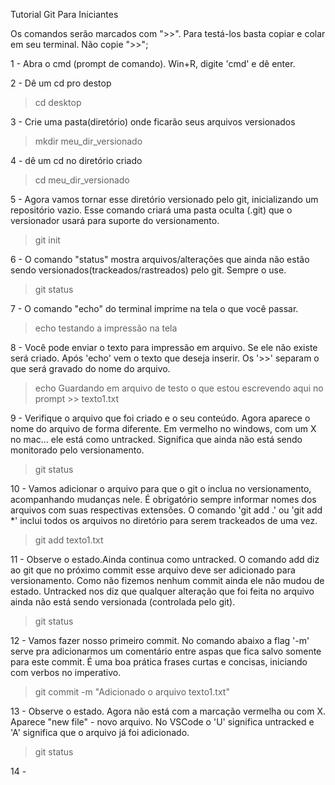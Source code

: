 Tutorial Git Para Iniciantes

Os comandos serão marcados com ">>". Para testá-los basta copiar e colar em seu terminal. Não copie ">>";

1 - Abra o cmd (prompt de comando). Win+R, digite 'cmd' e dê enter.

2 - Dê um cd pro destop
> cd desktop

3 - Crie uma pasta(diretório) onde ficarão seus arquivos versionados
> mkdir meu_dir_versionado

4 - dê um cd no diretório criado
> cd meu_dir_versionado

5 - Agora vamos tornar esse diretório versionado pelo git, inicializando um repositório vazio. Esse comando criará uma pasta oculta (.git) que o versionador usará para suporte do versionamento.
> git init

6 - O comando "status" mostra arquivos/alterações que ainda não estão sendo versionados(trackeados/rastreados) pelo git. Sempre o use.
> git status

7 - O comando "echo" do terminal imprime na tela o que você passar.
> echo testando a impressão na tela

8 - Você pode enviar o texto para impressão em arquivo. Se ele não existe será criado. Após 'echo' vem o texto que deseja inserir. Os '>>' separam o que será gravado do nome do arquivo.
> echo Guardando em arquivo de testo o que estou escrevendo aqui no prompt >> texto1.txt

9 - Verifique o arquivo que foi criado e o seu conteúdo. Agora aparece o nome do arquivo de forma diferente. Em vermelho no windows, com um X no mac... ele está como untracked. Significa que ainda não está sendo monitorado pelo versionamento.
> git status 

10 - Vamos adicionar o arquivo para que o git o inclua no versionamento, acompanhando mudanças nele. É obrigatório sempre informar nomes dos arquivos com suas respectivas extensões. O comando 'git add .' ou 'git add *' inclui todos os arquivos no diretório para serem trackeados de uma vez.
> git add texto1.txt

11 - Observe o estado.Ainda continua como untracked. O comando add diz ao git que no próximo commit esse arquivo deve ser adicionado para versionamento. Como não fizemos nenhum commit ainda ele não mudou de estado. Untracked nos diz que qualquer alteração que foi feita no arquivo ainda não está sendo versionada (controlada pelo git).
> git status

12 - Vamos fazer nosso primeiro commit. No comando abaixo a flag '-m' serve pra adicionarmos um comentário entre aspas que fica salvo somente para este commit. É uma boa prática frases curtas e concisas, iniciando com verbos no imperativo.
> git commit -m "Adicionado o arquivo texto1.txt"

13 - Observe o estado. Agora não está com a marcação vermelha ou com X. Aparece "new file" - novo arquivo. No VSCode o 'U' significa untracked e 'A' significa que o arquivo já foi adicionado.
> git status

14 - 